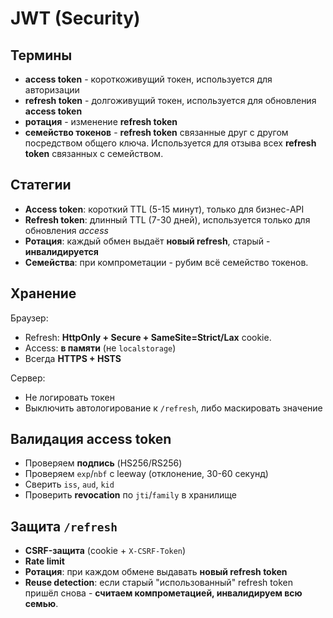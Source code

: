 # JWT (Security)

## Термины

- **access token** - короткоживущий токен, используется для авторизации
- **refresh token** - долгоживущий токен, используется для обновления **access token**
- **ротация** - изменение **refresh token**
- **семейство токенов** - **refresh token** связанные друг с другом посредством общего ключа.
Используется для отзыва всех **refresh token** связанных с семейством.

## Статегии

- **Access token**: короткий TTL (5-15 минут), только для бизнес-API
- **Refresh token**: длинный TTL (7-30 дней), используется только для обновления *access*
- **Ротация**: каждый обмен выдаёт **новый refresh**, старый - **инвалидируется**
- **Семейства**: при компрометации - рубим всё семейство токенов.

## Хранение

Браузер:
- Refresh: **HttpOnly + Secure + SameSite=Strict/Lax** cookie.
- Access: **в памяти** (не `localstorage`)
- Всегда **HTTPS + HSTS**

Сервер:
- Не логировать токен
- Выключить автологирование к `/refresh`, либо маскировать значение

## Валидация access token

- Проверяем **подпись** (HS256/RS256)
- Проверяем `exp`/`nbf` с leeway (отклонение, 30-60 секунд)
- Сверить `iss`, `aud`, `kid`
- Проверить **revocation** по `jti`/`family` в хранилище

## Защита `/refresh`

- **CSRF-защита** (cookie + `X-CSRF-Token`)
- **Rate limit**
- **Ротация**: при каждом обмене выдавать **новый refresh token**
- **Reuse detection**: если старый "использованный" refresh token
пришёл снова - **считаем компрометацией, инвалидируем всю семью**.

